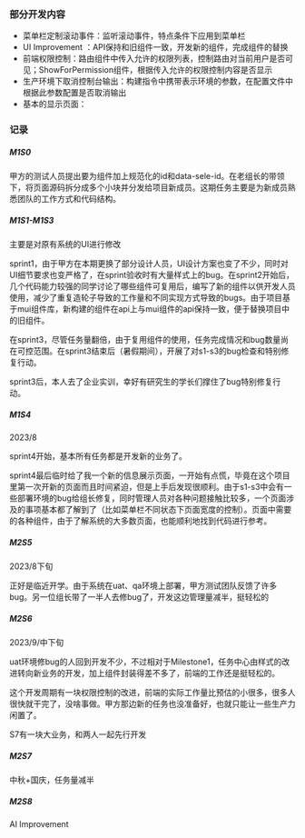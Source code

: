

### 部分开发内容

- 菜单栏定制滚动事件：监听滚动事件，特点条件下应用到菜单栏
- UI Improvement ：API保持和旧组件一致，开发新的组件，完成组件的替换
- 前端权限控制：路由组件中传入允许的权限列表，控制路由对当前用户是否可见；ShowForPermission组件，根据传入允许的权限控制内容是否显示
- 生产环境下取消控制台输出：构建指令中携带表示环境的参数，在配置文件中根据此参数配置是否取消输出
- 基本的显示页面：

### 记录

##### M1S0

甲方的测试人员提出要为组件加上规范化的id和data-sele-id。在老组长的带领下，将页面源码拆分成多个小块并分发给项目新成员。这期任务主要是为新成员熟悉团队的工作方式和代码结构。

##### M1S1-M1S3

主要是对原有系统的UI进行修改

sprint1，由于甲方在本期更换了部分设计人员，UI设计方案也变了不少，同时对UI细节要求也变严格了，在sprint验收时有大量样式上的bug。在sprint2开始后，几个代码能力较强的同学讨论了哪些组件可复用后，编写了新的组件以供开发人员使用，减少了重复造轮子导致的工作量和不同实现方式导致的bugs。由于项目基于mui组件库，新构建的组件在api上与mui组件的api保持一致，便于替换项目中的旧组件。

在sprint3，尽管任务量翻倍，由于复用组件的使用，任务完成情况和bug数量尚在可控范围。在sprint3结束后（暑假期间），开展了对s1-s3的bug检查和特别修复行动。

sprint3后，本人去了企业实训，幸好有研究生的学长们撑住了bug特别修复行动。

##### M1S4

2023/8

sprint4开始，基本所有任务都是开发新的业务了。

sprint4最后临时给了我一个新的信息展示页面，一开始有点慌，毕竟在这个项目里第一次开新的页面而且时间紧迫，但是上手后发现很顺利。由于s1-s3中会有一些部署环境的bug给组长修复，同时管理人员对各种问题接触比较多，一个页面涉及的事项基本都了解到了（比如菜单栏不同状态下页面宽度的控制）。页面中需要的各种组件，由于了解系统的大多数页面，也能顺利地找到代码进行参考。

##### M2S5

2023/8下旬

正好是临近开学。由于系统在uat、qa环境上部署，甲方测试团队反馈了许多bug。另一位组长带了一半人去修bug了，开发这边管理量减半，挺轻松的

##### M2S6

2023/9/中下旬

uat环境修bug的人回到开发不少，不过相对于Milestone1，任务中心由样式的改进转向新业务的开发，加上组件封装得差不多了，前端的工作还是挺轻松的。

这个开发周期有一块权限控制的改进，前端的实际工作量比预估的小很多，很多人很快就干完了，没啥事做。甲方那边新的任务也没准备好，也就只能让一些生产力闲置了。

S7有一块大业务，和两人一起先行开发

##### M2S7

中秋+国庆，任务量减半

##### M2S8

AI Improvement